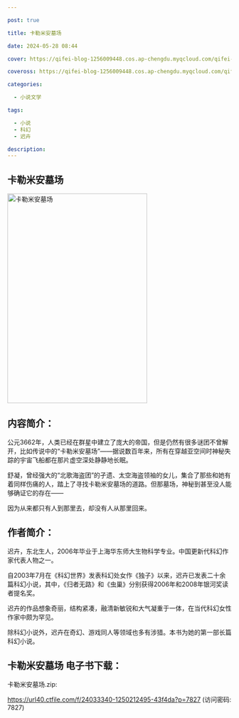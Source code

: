 ```yaml
---

post: true

title: 卡勒米安墓场

date: 2024-05-28 08:44

cover: https://qifei-blog-1256009448.cos.ap-chengdu.myqcloud.com/qifei-blog/660aac719f345e8d033517f5.jpg

coveross: https://qifei-blog-1256009448.cos.ap-chengdu.myqcloud.com/qifei-blog/660aac719f345e8d033517f5.jpg

categories:

  - 小说文学

tags:

  - 小说
  - 科幻
  - 迟卉

description:
---
```


## 卡勒米安墓场
<img alt="卡勒米安墓场 " class="aligncenter loading" data-was-processed="true" decoding="async" fetchpriority="high" height="471" src="https://qifei-blog-1256009448.cos.ap-chengdu.myqcloud.com/qifei-blog/660aac719f345e8d033517f5.jpg" style="cursor: zoom-in;" width="314"/>

## 内容简介：

公元3662年，人类已经在群星中建立了庞大的帝国，但是仍然有很多谜团不曾解开，比如传说中的“卡勒米安墓场”——据说数百年来，所有在穿越亚空间时神秘失踪的宇宙飞船都在那片虚空深处静静地长眠。

舒凝，曾经强大的“北歌海盗团”的孑遗、太空海盗领袖的女儿，集合了那些和她有着同样伤痛的人，踏上了寻找卡勒米安墓场的道路。但那墓场，神秘到甚至没人能够确证它的存在——

因为从来都只有人到那里去，却没有人从那里回来。

## 作者简介：

迟卉，东北生人，2006年毕业于上海华东师大生物科学专业。中国更新代科幻作家代表人物之一。

自2003年7月在《科幻世界》发表科幻处女作《独子》以来，迟卉已发表二十余篇科幻小说，其中，《归者无路》和《虫巢》分别获得2006年和2008年银河奖读者提名奖。

迟卉的作品想象奇丽，结构紧凑，融清新敏锐和大气凝重于一体，在当代科幻女性作家中颇为罕见。

除科幻小说外，迟卉在奇幻、游戏同人等领域也多有涉猎。本书为她的第一部长篇科幻小说。

## 卡勒米安墓场 电子书下载：



卡勒米安墓场.zip: 

https://url40.ctfile.com/f/24033340-1250212495-43f4da?p=7827 (访问密码: 7827)

